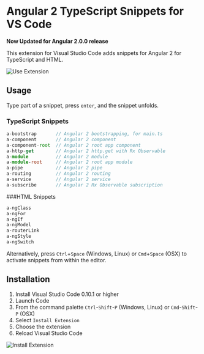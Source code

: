 # Angular 2 TypeScript Snippets for VS Code

**Now Updated for Angular 2.0.0 release**

This extension for Visual Studio Code adds snippets for Angular 2 for TypeScript and HTML.

![Use Extension](images/use-extension.gif)

## Usage
Type part of a snippet, press `enter`, and the snippet unfolds.

### TypeScript Snippets
```typescript
a-bootstrap       // Angular 2 bootstrapping, for main.ts
a-component       // Angular 2 component
a-component-root  // Angular 2 root app component
a-http-get        // Angular 2 http.get with Rx Observable
a-module          // Angular 2 module
a-module-root     // Angular 2 root app module
a-pipe            // Angular 2 pipe
a-routing         // Angular 2 routing
a-service         // Angular 2 service
a-subscribe       // Angular 2 Rx Observable subscription
```

###HTML Snippets
```html
a-ngClass
a-ngFor
a-ngIf
a-ngModel
a-routerLink
a-ngStyle
a-ngSwitch
```

Alternatively, press `Ctrl`+`Space` (Windows, Linux) or `Cmd`+`Space` (OSX) to activate snippets from within the editor.

## Installation

1. Install Visual Studio Code 0.10.1 or higher
2. Launch Code
3. From the command palette `Ctrl`-`Shift`-`P` (Windows, Linux) or `Cmd`-`Shift`-`P` (OSX)
4. Select `Install Extension`
5. Choose the extension
6. Reload Visual Studio Code

![Install Extension](images/install-extension.gif)
